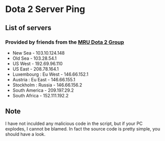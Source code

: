 # Dota 2 Server Ping

## List of servers
### Provided by friends from the [MRU Dota 2 Group](https://www.facebook.com/groups/182167728583397/permalink/314677865332382/)
* New Sea - 103.10.124.148
* Old Sea - 103.28.54.1
* US West - 192.69.96.110
* US East - 208.78.164.1
* Luxembourg : Eu West - 146.66.152.1
* Austria : Eu East - 146.66.155.1
* Stockholm : Russia - 146.66.156.2
* South America - 209.197.29.2
* South Africa - 152.111.192.2

## Note
I have not inculded any malicious code in the script, but if your PC explodes, I cannot be blamed. In fact the source code is pretty simple, you should have a look.